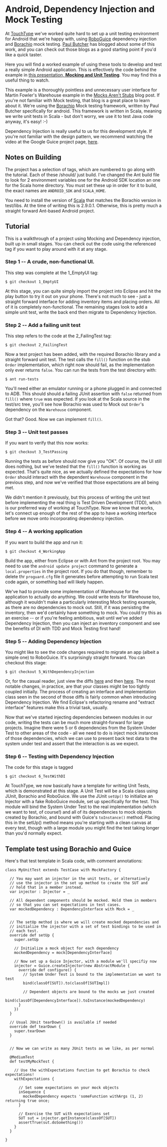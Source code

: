 Android, Dependency Injection and Mock Testing
==============================================

At [TouchType](http://www.touchtype-online.com) we've worked quite hard to set up a unit testing environment for Android that we're happy with, using [RoboGuice](http://code.google.com/p/roboguice) dependency injection and [Borachio](http://www.borachio.com) mock testing. [Paul Butcher](http://www.paulbutcher.com) has blogged about some of this work, and you can check out those blogs as a good starting point if you'd like a quick taster.

Here you will find a worked example of using these tools to develop and test a really simple Android application. This is effectively the code behind the example in [this presentation, __Mocking and Unit Testing__](http://skillsmatter.com/podcast/home/mocking-and-testing/js-1931). You may find this a useful thing to watch.

This example is a thoroughly pointless and unnecessary user interface for Martin Fowler's Warehouse example in the [Mocks Aren't Stubs](http://martinfowler.com/articles/mocksArentStubs.html) blog post. If you're not familiar with Mock testing, that blog is a great place to learn about it. We're using the [Borachio](http://www.borachio.com) Mock testing framework, written by Paul Butcher specifically for android. This framework is written in Scala, meaning we write unit tests in Scala - but don't worry, we use it to test Java code anyway, it's easy! :-)

Dependency Injection is really useful to us for this development style. If you're not familiar with the design pattern, we recommend watching the video at the Google Guice project page, [here](http://code.google.com/p/google-guice/).



Notes on Building
-----------------

The project has a selection of tags, which are numbered to go along with the tutorial. Each of these /should/ just build.  I've changed the Ant build file to look for 2 environment variables one for the Android SDK location an one for the Scala home directory.  You must set these up in order for it to build, the exact names are `ANDROID_SDK` and `SCALA_HOME`.

You need to install the version of [Scala](http://www.scala-lang.org) that matches the Borachio version in test/libs. At the time of writing this is 2.9.0.1. Otherwise, this is pretty much a straight forward Ant-based Android project.


Tutorial
--------

This is a walkthrough of a project using Mocking and Dependency injection, built up in small stages. You can check out the code using the referenced tag if you want to play around with it at any stage.


### Step 1 -- A crude, non-functional UI.

This step was complete at the 1_EmptyUI tag:

    $ git checkout 1_EmptyUI

At this stage, you can quite simply import the project into Eclipse and hit the play button to try it out on your phone. There's not much to see - just a straight forward interface for adding inventory items and placing orders. All of it is completely non-functional. The remaining stages look to add a simple unit test, write the back end then migrate to Dependency Injection.


### Step 2 -- Add a failing unit test

This step refers to the code at the 2_FailingTest tag:

    $ git checkout 2_FailingTest

Now a test project has been added, with the required Borachio library and a straight forward unit test. The test calls the `fill()` function on the stub `Order` implementation, which right now should fail, as the implementation only ever returns `false`. You can run the tests from the test directory with:

    $ ant run-tests

You'll need either an emulator running or a phone plugged in and connected to ADB. This should should a failing JUnit assertion with `false` returned from `fill()` where `true` was expected. If you look at the Scala source in the test/src tree, you'll see how Borachio was used to Mock out `Order`'s dependency on the `Warehouse` component.

Got that? Good. Now we can implement `fill()`.

### Step 3 -- Unit test passes

If you want to verify that this now works:

    $ git checkout 3_TestPassing

Running the tests as before should now give you "OK". Of course, the UI still does nothing, but we've tested that the `fill()` function is working as expected. That's quite nice, as we actually defined the expectations for how `Order` should interact with the dependent `Warehouse` component in the previous step, and now we've verified that those expectations are all being met.

We didn't mention it previously, but this process of writing the unit test before implementing the real thing is Test Driven Development (TDD), which is our preferred way of working at TouchType. Now we know that works, let's connect up enough of the rest of the app to have a working interface before we move onto incorporating dependency injection.


### Step 4 -- A working application

If you want to build the app and run it:

    $ git checkout 4_WorkingApp

Build the app, either from Eclipse or with Ant from the project root. You may need to use the `android update project` command to generate a `local.properties` in the project root. If you do that though, remember to delete thr `proguard.cfg` file it generates before attempting to run Scala test code again, or something bad will likely happen.

We've had to provide some implementation of Warehouse for the application to actually do anything. We could write tests for Warehouse too, although it wouldn't make a particularly interesting Mock testing example, as there are no dependencies to mock out. Still, if it was persisting the inventory, then we'd certainly have something to mock. You could try this as an exercise -- or if you're feeling ambitious, wait until we've added Dependency Injection, then you can inject an inventory component and see the benefits of DI with TDD and Mock Testing first hand!

### Step 5 -- Adding Dependency Injection

You might like to see the code changes required to migrate an app (albeit a simple one) to RoboGuice. It's surprisingly straight forward. You can checkout this stage:

    $ git checkout 5_WithDependencyInjection

Or, for the casual reader, just view the diffs [here](https://github.com/jaley/borachio-warehouse/commit/16de54753b77874a923c420579dd39d72002f55f) and then [here](https://github.com/jaley/borachio-warehouse/commit/018524797fe818d71a268b405028fb773f961621). The most notable changes, in practice, are that your classes might be too tightly coupled initially. The process of creating an interface and implementation class seen in the second of those diffs is fairly common when introducing Dependency Injection. We find Eclipse's refactoring rename and "extract interface" features make this a trivial task, usually.

Now that we've started injecting dependencies between modules in our code, writing the tests can be much more straight-forward for large projects. Imagine there were 5 or 6 dependencies from the System Under Test to other areas of the code - all we need to do is inject mock instances of those dependencies, which we can use to present back test data to the system under test and assert that the interaction is as we expect.


### Step 6 -- Testing with Dependency Injection

The code for this stage is tagged

    $ git checkout 6_TestWithDI

At TouchType, we now basically have a template for writing Unit Tests, which is demonstrated at this stage. A Unit Test will be a Scala class using JUnit, Borachio and RoboGuice. We use the JUnit `setUp()` to initialize an Injector with a fake RoboGuice module, set up specifically for the test. This module will bind the System Under Test to the real implementation (which we want to test, of course!) and all of its dependencies to mock objects created by Borachio, and bound with Guice's `toInstance()` method. Placing this in the setUp() method means you're starting with a clean canvas at every test, though with a large module you might find the test taking longer than you'd normally expect.


Template test using Borachio and Guice
--------------------------------------

Here's that test template in Scala code, with comment annotations:

    class MyUnitTest extends TestCase with MockFactory {

      // You may want an injector in the unit tests, or alternatively
      // use the injector in the set up method to create the SUT and
      // hold that in a member instead.
      var injector : Injector = _

      // All dependent components should be mocked. Hold them in members
      // so that you can set expectations in test cases.
      var mockedDependency : DependencyInterface with Mock = _


      // The setUp method is where we will create mocked dependencies and
      // initialize the injector with a set of test bindings to be used in
      // each test.
      override def setUp {
        super.setUp

        // Initialize a mock object for each dependency
        mockedDependency = mock[DependencyInterface]

        // Now set up a Guice Injector, with a module we'll specifiy now
        injector = Guice.createInjector(new AbstractModule {
          override def configure() {
            // System Under Test is bound to the implementation we want to test
            bind(classOf[SUT]).to(classOf[SUTImpl])

            // Dependent objects are bound to the mocks we just created
            bind(classOf[DependencyInterface]).toInstance(mockedDependency)
          }
        })
      }

      // Usual JUnit tearDown() is available if needed
      override def tearDown {
        super.tearDown
      }

      
      // Now we can write as many JUnit tests as we like, as per normal

      @MediumTest
      def testMyMockTest {

        // Use the withExpectations function to get Borachio to check expectations!
        withExpectations {

          // Set some expectations on your mock objects
          inSequence {
            mockedDependency expects 'someFunction withArgs (1, 2) returning true once;
          }

          // Exercise the SUT with expectations set
          SUT sut = injector.getInstance(classOf[SUT])
          assertTrue(sut.doSomething())
        }
      }

    }

